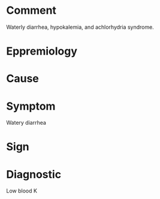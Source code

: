 # Comment

Waterly diarrhea, hypokalemia, and achlorhydria syndrome.

# Eppremiology

# Cause

# Symptom

Watery diarrhea

# Sign

# Diagnostic

Low blood K
